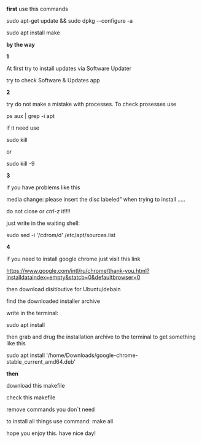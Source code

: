 **first** use this commands

sudo apt-get update && sudo dpkg --configure -a

sudo apt install make



**by the way**

**1**

At first try to install updates via Software Updater

try to check Software & Updates app

**2**

try do not make a mistake with processes. To check prosesses use

ps aux | grep -i apt

if it need use

sudo kill <process id>

or

sudo kill -9 <process id>


**3**

if you have problems like this  

media change: please insert the disc labeled” when trying to install .....

do not close or *ctrl-z* it!!!!

just write in the waiting shell:

sudo sed -i '/cdrom/d' /etc/apt/sources.list

**4**



if you need to install google chrome just visit this link

https://www.google.com/intl/ru/chrome/thank-you.html?installdataindex=empty&statcb=0&defaultbrowser=0

then download disitibutive for Ubuntu/debain

find the downloaded installer archive

write in the terminal:

sudo apt install

then grab and drug the installation archive to the terminal to get something like this

sudo apt install '/home/Downloads/google-chrome-stable_current_amd64.deb'

**then**

download this makefile

check this makefile 

remove commands you don`t need

to install all things use command:
make all



hope you enjoy this. have nice day!